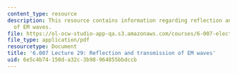 ```yaml
---
content_type: resource
description: This resource contains information regarding reflection and transmission
  of EM waves.
file: https://ol-ocw-studio-app-qa.s3.amazonaws.com/courses/6-007-electromagnetic-energy-from-motors-to-lasers-spring-2011/6e5c4b74150da32c3b98964855bbdccb_MIT6_007S11_lec29.pdf
file_type: application/pdf
resourcetype: Document
title: '6.007 Lecture 29: Reflection and transmission of EM waves'
uid: 6e5c4b74-150d-a32c-3b98-964855bbdccb
---
```

